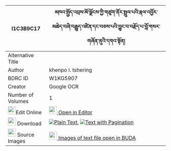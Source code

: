|I1C3B9C17|མཁའ་སྤྱོད་འབྲས་མོ་ལྗོངས་ཀྱི་གཙུག་ནོར་སྤྲུལ་པའི་རྣལ་འབྱོར་མཆེད་བཞི་བརྒྱུད་འཛིན་དང་བཅས་པའི་བྱུང་བ་བརྗོད་པ་བློ་གསར་གཞོན་ནུའི་དགའ་སྟོན། 
| --- | --- 
|Alternative Title |
|Author| khenpo l. tshering
|BDRC ID | W1KG5907
|Creator | Google OCR
|Number of Volumes| 1
|<img width="25" src="https://img.icons8.com/color/25/000000/edit-property.png">Edit Online| [<img width="25" src="https://avatars.githubusercontent.com/u/45091458?s=200&v=4"> Open in Editor](http://editor.openpecha.org/I1C3B9C17)
|<img width="25" src="https://img.icons8.com/fluent/48/000000/download-2.png"/>  Download | [![](https://img.icons8.com/color/20/000000/txt.png)Plain Text](https://github.com/Openpecha/I1C3B9C17/releases/download/v1/khacho_dremojong_kyi_tsuknor_t_plain_I1C3B9C17.zip), [![](https://img.icons8.com/color/20/000000/txt.png)Text with Pagination](https://github.com/Openpecha/I1C3B9C17/releases/download/v1/khacho_dremojong_kyi_tsuknor_t_pages_I1C3B9C17.zip)
|<img width="25" src="https://img.icons8.com/plasticine/100/000000/pictures-folder.png"/>  Source Images | [<img width="25" src="https://library.bdrc.io/icons/BUDA-small.svg"> Images of text file open in BUDA](https://library.bdrc.io/show/bdr:W1KG5907)